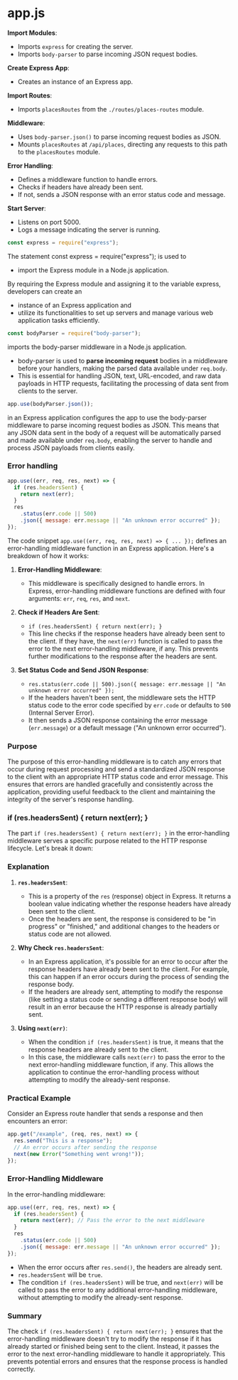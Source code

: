 # app.js

**Import Modules**:

- Imports `express` for creating the server.
- Imports `body-parser` to parse incoming JSON request bodies.

**Create Express App**:

- Creates an instance of an Express app.

**Import Routes**:

- Imports `placesRoutes` from the `./routes/places-routes` module.

**Middleware**:

- Uses `body-parser.json()` to parse incoming request bodies as JSON.
- Mounts `placesRoutes` at `/api/places`, directing any requests to this path to the `placesRoutes` module.

**Error Handling**:

- Defines a middleware function to handle errors.
- Checks if headers have already been sent.
- If not, sends a JSON response with an error status code and message.

**Start Server**:

- Listens on port 5000.
- Logs a message indicating the server is running.

```js
const express = require("express");
```

The statement const express = require("express"); is used to

- import the Express module in a Node.js application.

By requiring the Express module and assigning it to the variable express, developers can create an

- instance of an Express application and
- utilize its functionalities to set up servers and manage various web application tasks efficiently.

```js
const bodyParser = require("body-parser");
```

imports the body-parser middleware in a Node.js application.

- body-parser is used to **parse incoming request** bodies in a middleware before your handlers, making the parsed data available under `req.body`.
- This is essential for handling JSON, text, URL-encoded, and raw data payloads in HTTP requests, facilitating the processing of data sent from clients to the server.

```js
app.use(bodyParser.json());
```

in an Express application configures the app to use the body-parser middleware to parse incoming request bodies as JSON.
This means that any JSON data sent in the body of a request will be automatically parsed and made available under `req.body`, enabling the server to handle and process JSON payloads from clients easily.

### Error handling

```js
app.use((err, req, res, next) => {
  if (res.headersSent) {
    return next(err);
  }
  res
    .status(err.code || 500)
    .json({ message: err.message || "An unknown error occurred" });
});
```

The code snippet `app.use((err, req, res, next) => { ... });` defines an error-handling middleware function in an Express application. Here's a breakdown of how it works:

1. **Error-Handling Middleware**:

   - This middleware is specifically designed to handle errors. In Express, error-handling middleware functions are defined with four arguments: `err`, `req`, `res`, and `next`.

2. **Check if Headers Are Sent**:

   - `if (res.headersSent) { return next(err); }`
   - This line checks if the response headers have already been sent to the client. If they have, the `next(err)` function is called to pass the error to the next error-handling middleware, if any. This prevents further modifications to the response after the headers are sent.

3. **Set Status Code and Send JSON Response**:
   - `res.status(err.code || 500).json({ message: err.message || "An unknown error occurred" });`
   - If the headers haven't been sent, the middleware sets the HTTP status code to the error code specified by `err.code` or defaults to `500` (Internal Server Error).
   - It then sends a JSON response containing the error message (`err.message`) or a default message ("An unknown error occurred").

### Purpose

The purpose of this error-handling middleware is to catch any errors that occur during request processing and send a standardized JSON response to the client with an appropriate HTTP status code and error message. This ensures that errors are handled gracefully and consistently across the application, providing useful feedback to the client and maintaining the integrity of the server's response handling.

### if (res.headersSent) { return next(err); }

The part `if (res.headersSent) { return next(err); }` in the error-handling middleware serves a specific purpose related to the HTTP response lifecycle. Let's break it down:

### Explanation

1. **`res.headersSent`**:

   - This is a property of the `res` (response) object in Express. It returns a boolean value indicating whether the response headers have already been sent to the client.
   - Once the headers are sent, the response is considered to be "in progress" or "finished," and additional changes to the headers or status code are not allowed.

2. **Why Check `res.headersSent`**:

   - In an Express application, it's possible for an error to occur after the response headers have already been sent to the client. For example, this can happen if an error occurs during the process of sending the response body.
   - If the headers are already sent, attempting to modify the response (like setting a status code or sending a different response body) will result in an error because the HTTP response is already partially sent.

3. **Using `next(err)`**:
   - When the condition `if (res.headersSent)` is true, it means that the response headers are already sent to the client.
   - In this case, the middleware calls `next(err)` to pass the error to the next error-handling middleware function, if any. This allows the application to continue the error-handling process without attempting to modify the already-sent response.

### Practical Example

Consider an Express route handler that sends a response and then encounters an error:

```javascript
app.get("/example", (req, res, next) => {
  res.send("This is a response");
  // An error occurs after sending the response
  next(new Error("Something went wrong!"));
});
```

### Error-Handling Middleware

In the error-handling middleware:

```javascript
app.use((err, req, res, next) => {
  if (res.headersSent) {
    return next(err); // Pass the error to the next middleware
  }
  res
    .status(err.code || 500)
    .json({ message: err.message || "An unknown error occurred" });
});
```

- When the error occurs after `res.send()`, the headers are already sent.
- `res.headersSent` will be `true`.
- The condition `if (res.headersSent)` will be true, and `next(err)` will be called to pass the error to any additional error-handling middleware, without attempting to modify the already-sent response.

### Summary

The check `if (res.headersSent) { return next(err); }` ensures that the error-handling middleware doesn't try to modify the response if it has already started or finished being sent to the client. Instead, it passes the error to the next error-handling middleware to handle it appropriately. This prevents potential errors and ensures that the response process is handled correctly.
